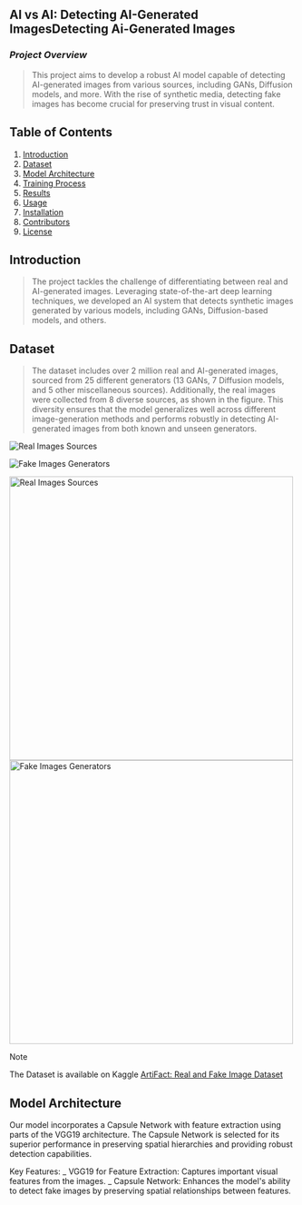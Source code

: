 ## **AI vs AI: Detecting AI-Generated ImagesDetecting Ai-Generated Images**
### ***Project Overview***
> This project aims to develop a robust AI model capable of detecting AI-generated images from various sources, including GANs, Diffusion models, and more. With the rise of synthetic media, detecting fake images has become crucial for preserving trust in visual content.

## **Table of Contents**
1. [Introduction](#introduction)
2. [Dataset](#dataset)
3. [Model Architecture](#model-architecture)
4. [Training Process](#training-process)
5. [Results](#results)
6. [Usage](#usage)
7. [Installation](#installation)
8. [Contributors](#contributors)
9. [License](#license)
    
## **Introduction**
> The project tackles the challenge of differentiating between real and AI-generated images. Leveraging state-of-the-art deep learning techniques, we developed an AI system that detects synthetic images generated by various models, including GANs, Diffusion-based models, and others.

## **Dataset**
> The dataset includes over 2 million real and AI-generated images, sourced from 25 different generators (13 GANs, 7 Diffusion models, and 5 other miscellaneous sources). Additionally, the real images were collected from 8 diverse sources, as shown in the figure. This diversity ensures that the model generalizes well across different image-generation methods and performs robustly in detecting AI-generated images from both known and unseen generators.


![Real Images Sources](https://github.com/user-attachments/assets/e5a6ebfa-3842-4a6f-a73c-2050829ea4aa)

![Fake Images Generators](https://github.com/user-attachments/assets/4c0492a6-97cb-44f9-b150-f4aeabaa2cea)


<img src="https://github.com/user-attachments/assets/e5a6ebfa-3842-4a6f-a73c-2050829ea4aa" alt="Real Images Sources" width="500"/>

<img src="https://github.com/user-attachments/assets/4c0492a6-97cb-44f9-b150-f4aeabaa2cea" alt="Fake Images Generators" width="500"/>



> [!NOTE]
> The Dataset is available on Kaggle [ArtiFact: Real and Fake Image Dataset](https://www.kaggle.com/datasets/awsaf49/artifact-dataset)


## **Model Architecture**
Our model incorporates a Capsule Network with feature extraction using parts of the VGG19 architecture. The Capsule Network is selected for its superior performance in preserving spatial hierarchies and providing robust detection capabilities.

Key Features:
_ VGG19 for Feature Extraction: Captures important visual features from the images.
_ Capsule Network: Enhances the model's ability to detect fake images by preserving spatial relationships between features.

